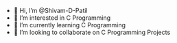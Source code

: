 - 👋 Hi, I’m @Shivam-D-Patil
- 👀 I’m interested in C Programming
- 🌱 I’m currently learning C Programming
- 💞️ I’m looking to collaborate on C Programming Projects

<!---
Shivam-D-Patil/Shivam-D-Patil is a ✨ special ✨ repository because its `README.md` (this file) appears on your GitHub profile.
You can click the Preview link to take a look at your changes.
--->

